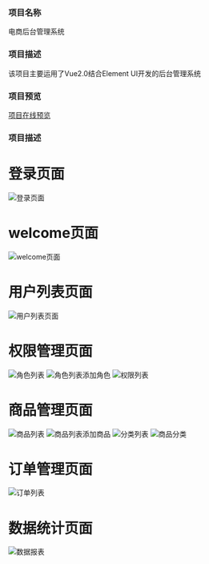 ### 项目名称

电商后台管理系统

### 项目描述

该项目主要运用了Vue2.0结合Element UI开发的后台管理系统

### 项目预览

[项目在线预览](http://47.97.37.90/dv_shop)

### 项目描述

# 登录页面
![登录页面](image.png)
# welcome页面
![welcome页面](welcome.png)
# 用户列表页面
![用户列表页面](userList.png)
# 权限管理页面
![角色列表](roleList.png)
![角色列表添加角色](roleListAdd.png)
![权限列表](powerList.png)
# 商品管理页面
![商品列表](goodsList.png)
![商品列表添加商品](goodsListAddGoods.png)
![分类列表](categoriesList.png)
![商品分类](goodsCategories.png)
# 订单管理页面
![订单列表](orderMange.png)
# 数据统计页面
![数据报表](dataCount.png)